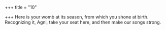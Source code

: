 +++
title = "10"

+++
Here is your womb at its season, from which you shone at birth. Recognizing it, Agni, take your seat here, and then make our songs  strong.  